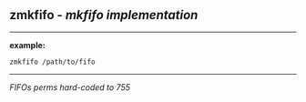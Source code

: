‎
=

## zmkfifo - *mkfifo implementation*

------------------------------------

**example:**

    zmkfifo /path/to/fifo

------------------------------------

*FIFOs perms hard-coded to 755*

